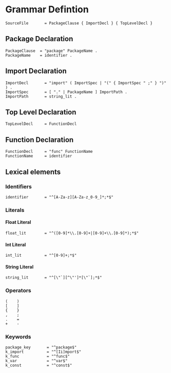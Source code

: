 # Grammar Defintion

```
SourceFile       = PackageClause { ImportDecl } { TopLevelDecl }
```

## Package Declaration

```
PackageClause  = "package" PackageName .
PackageName    = identifier .
```

## Import Declaration

```
ImportDecl       = "import" ( ImportSpec | "(" { ImportSpec " ;" } ")" ) .
ImportSpec       = [ "." | PackageName ] ImportPath .
ImportPath       = string_lit .
```

## Top Level Declaration

```
TopLevelDecl     = FunctionDecl
```

## Function Declaration

```
FunctionDecl     = "func" FunctionName
FunctionName     = identifier
```

## Lexical elements

### Identifiers

```
identifier       = "^[A-Za-z][A-Za-z_0-9_]*;*$"
```

### Literals

#### Float Literal

```
float_lit        = "^([0-9]*\\.[0-9]+|[0-9]+\\.[0-9]*);*$"
```

#### Int Literal

```
int_lit          = "^[0-9]+;*$"
```

#### String Literal

```
string_lit       = "^[\"`][^\"']*[\"`];*$"
```

### Operators

```
(    )
[    ]
{    }
,    ;
.    =
+    -
```

### Keywords

```
package_key       = "^package$"
k_import          = "^[Ii]mport$"
k_func            = "^func$"
k_var             = "^var$"
k_const           = "^const$"
```
